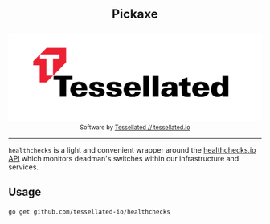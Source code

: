 <div align="center">
<p style="font-size:24px; font-weight: bold;">Pickaxe</p>
<p>
      <img alt="Tessellated Logo" src="media/tessellated-logo.png" />
<small>Software by <a href="https://tessellated.io" target="_blank"> Tessellated // tessellated.io</a></small>
</p>
</div>

---

`healthchecks` is a light and convenient wrapper around the [healthchecks.io API](https://healthchecks.io) which monitors deadman's switches
within our infrastructure and services. 

## Usage 

```shell
go get github.com/tessellated-io/healthchecks
```